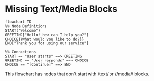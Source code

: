 # Missing Text/Media Blocks

```mermaid
flowchart TD
%% Node Definitions
START("Welcome")
GREETING["Hello! How can I help you?"]
CHOICE{{What would you like to do?}}
END["Thank you for using our service"]

%% Connections
START == "User starts" ==> GREETING
GREETING == "User responds" ==> CHOICE
CHOICE == "[Continue]" ==> END
```

This flowchart has nodes that don't start with /text/ or //media// blocks. 